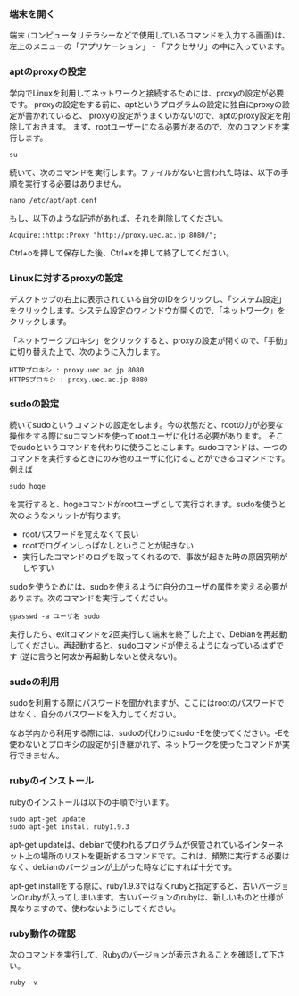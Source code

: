### 端末を開く
端末 (コンピュータリテラシーなどで使用しているコマンドを入力する画面)は、左上のメニューの「アプリケーション」 - 「アクセサリ」の中に入っています。

### aptのproxyの設定
学内でLinuxを利用してネットワークと接続するためには、proxyの設定が必要です。
proxyの設定をする前に、aptというプログラムの設定に独自にproxyの設定が書かれていると、
proxyの設定がうまくいかないので、aptのproxy設定を削除しておきます。
まず、rootユーザーになる必要があるので、次のコマンドを実行します。

```
su -
```

続いて、次のコマンドを実行します。ファイルがないと言われた時は、以下の手順を実行する必要はありません。

```
nano /etc/apt/apt.conf
```

もし、以下のような記述があれば、それを削除してください。

```
Acquire::http::Proxy "http://proxy.uec.ac.jp:8080/";
```

Ctrl+oを押して保存した後、Ctrl+xを押して終了してください。


### Linuxに対するproxyの設定
デスクトップの右上に表示されている自分のIDをクリックし、「システム設定」をクリックします。システム設定のウィンドウが開くので、「ネットワーク」をクリックします。

「ネットワークプロキシ」をクリックすると、proxyの設定が開くので、「手動」に切り替えた上で、次のように入力します。

```
HTTPプロキシ : proxy.uec.ac.jp 8080
HTTPSプロキシ : proxy.uec.ac.jp 8080
```


### sudoの設定
続いてsudoというコマンドの設定をします。今の状態だと、rootの力が必要な操作をする際にsuコマンドを使ってrootユーザに化ける必要があります。
そこでsudoというコマンドを代わりに使うことにします。sudoコマンドは、一つのコマンドを実行するときにのみ他のユーザに化けることができるコマンドです。例えば

```
sudo hoge
```

を実行すると、hogeコマンドがrootユーザとして実行されます。sudoを使うと次のようなメリットが有ります。

* rootパスワードを覚えなくて良い
* rootでログインしっぱなしということが起きない
* 実行したコマンドのログを取ってくれるので、事故が起きた時の原因究明がしやすい

sudoを使うためには、sudoを使えるように自分のユーザの属性を変える必要があります。次のコマンドを実行してください。

```
gpasswd -a ユーザ名 sudo
```

実行したら、exitコマンドを2回実行して端末を終了した上で、Debianを再起動してください。再起動すると、sudoコマンドが使えるようになっているはずです (逆に言うと何故か再起動しないと使えない)。

### sudoの利用
sudoを利用する際にパスワードを聞かれますが、ここにはrootのパスワードではなく、自分のパスワードを入力してください。

なお学内から利用する際には、sudoの代わりにsudo -Eを使ってください。-Eを使わないとプロキシの設定が引き継がれず、ネットワークを使ったコマンドが実行できません。

### rubyのインストール
rubyのインストールは以下の手順で行います。

```
sudo apt-get update
sudo apt-get install ruby1.9.3
```

apt-get updateは、debianで使われるプログラムが保管されているインターネット上の場所のリストを更新するコマンドです。これは、頻繁に実行する必要はなく、debianのバージョンが上がった時などにすれば十分です。

apt-get installをする際に、ruby1.9.3ではなくrubyと指定すると、古いバージョンのrubyが入ってしまいます。古いバージョンのrubyは、新しいものと仕様が異なりますので、使わないようにしてください。

### ruby動作の確認
次のコマンドを実行して、Rubyのバージョンが表示されることを確認して下さい。

```
ruby -v
```
